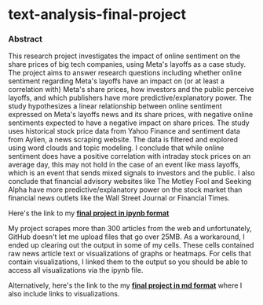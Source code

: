 # text-analysis-final-project
### Abstract

This research project investigates the impact of online sentiment on the share prices of big tech companies, using Meta's layoffs as a case study. The project aims to answer research questions including whether online sentiment regarding Meta's layoffs have an impact on (or at least a correlation with) Meta's share prices, how investors and the public perceive layoffs, and which publishers have more predictive/explanatory power. The study hypothesizes a linear relationship between online sentiment expressed on Meta's layoffs news and its share prices, with negative online sentiments expected to have a negative impact on share prices. The study uses historical stock price data from Yahoo Finance and sentiment data from Aylien, a news scraping website. The data is filtered and explored using word clouds and topic modeling. I conclude that while online sentiment does have a positive correlation with intraday stock prices on an average day, this may not hold in the case of an event like mass layoffs, which is an event that sends mixed signals to investors and the public. I also conclude that financial advisory websites like The Motley Fool and Seeking Alpha have more predictive/explanatory power on the stock market than financial news outlets like the Wall Street Journal or Financial Times.

Here's the link to my __[final project in ipynb format](https://github.com/grace0607/text-analysis-final-project/blob/1f771a16d20bd675b458d6b6523ef125bfc1558f/Text%20Analysis%20Final%20Project_A%20Case%20Study%20of%20Meta's%20Layoff%20News%20(1).ipynb)__

My project scrapes more than 300 articles from the web and unfortunately, GitHub doesn't let me upload files that go over 25MB. 
As a workaround, I ended up clearing out the output in some of my cells. These cells contained raw news article text or visualizations of graphs or heatmaps.
For cells that contain visualizations, I linked them to the output so you should be able to access all visualizations via the ipynb file.

Alternatively, here's the link to the my __[final project in md format](https://github.com/grace0607/text-analysis-final-project/blob/f077d7db574213fbf90991563dfc30cacef32cc3/Text%20Analysis%20Final%20Project.md)__ where I also include links to visualizations.
